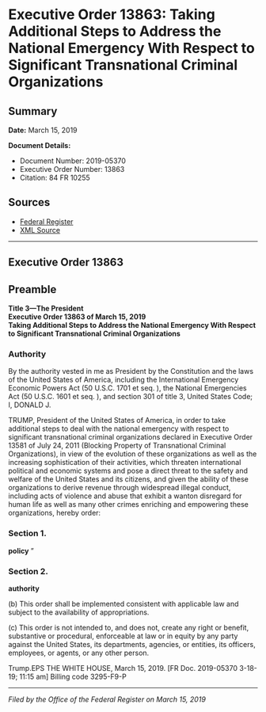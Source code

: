 # Executive Order 13863: Taking Additional Steps to Address the National Emergency With Respect to Significant Transnational Criminal Organizations

## Summary

**Date:** March 15, 2019

**Document Details:**
- Document Number: 2019-05370
- Executive Order Number: 13863
- Citation: 84 FR 10255

## Sources
- [Federal Register](https://www.federalregister.gov/documents/2019/03/19/2019-05370/taking-additional-steps-to-address-the-national-emergency-with-respect-to-significant-transnational)
- [XML Source](https://www.federalregister.gov/documents/full_text/xml/2019/03/19/2019-05370.xml)

---

## Executive Order 13863

## Preamble

**Title 3—The President**  
**Executive Order 13863 of March 15, 2019**  
**Taking Additional Steps to Address the National Emergency With Respect to Significant Transnational Criminal Organizations**

### Authority

By the authority vested in me as President by the Constitution and the laws of the United States of America, including the International Emergency Economic Powers Act (50 U.S.C. 1701 
et seq.
), the National Emergencies Act (50 U.S.C. 1601 
et seq.
), and section 301 of title 3, United States Code;
I, DONALD J.

TRUMP, President of the United States of America, in order to take additional steps to deal with the national emergency with respect to significant transnational criminal organizations declared in Executive Order 13581 of July 24, 2011 (Blocking Property of Transnational Criminal Organizations), in view of the evolution of these organizations as well as the increasing sophistication of their activities, which threaten international political and economic systems and pose a direct threat to the safety and welfare of the United States and its citizens, and given the ability of these organizations to derive revenue through widespread illegal conduct, including acts of violence and abuse that exhibit a wanton disregard for human life as well as many other crimes enriching and empowering these organizations, hereby order:
### Section 1.

**policy**
”
### Section 2.

**authority**

(b) This order shall be implemented consistent with applicable law and subject to the availability of appropriations.

(c) This order is not intended to, and does not, create any right or benefit, substantive or procedural, enforceable at law or in equity by any party against the United States, its departments, agencies, or entities, its officers, employees, or agents, or any other person.

Trump.EPS
THE WHITE HOUSE,
March 15, 2019.
[FR Doc. 2019-05370 
3-18-19; 11:15 am]
Billing code 3295-F9-P

---

*Filed by the Office of the Federal Register on March 15, 2019*
